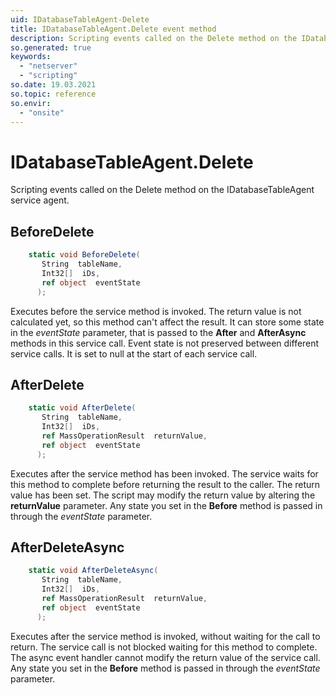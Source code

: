 ```yaml
---
uid: IDatabaseTableAgent-Delete
title: IDatabaseTableAgent.Delete event method
description: Scripting events called on the Delete method on the IDatabaseTableAgent service agent.
so.generated: true
keywords:
  - "netserver"
  - "scripting"
so.date: 19.03.2021
so.topic: reference
so.envir:
  - "onsite"
---
```

# IDatabaseTableAgent.Delete

Scripting events called on the <see cref='M:SuperOffice.CRM.Services.IDatabaseTableAgent.Delete'>Delete</see> method on the <see cref='IDatabaseTableAgent'>IDatabaseTableAgent</see>  service agent.

## BeforeDelete
```cs
    static void BeforeDelete(
       String  tableName,
       Int32[]  iDs,
       ref object  eventState
      );
```
Executes before the service method is invoked.
The return value is not calculated yet, so this method can't affect the result.
It can store some state in the *eventState* parameter, that is passed to the **After** and **AfterAsync** methods in this service call.
Event state is not preserved between different service calls. It is set to null at the start of each service call.
## AfterDelete
```cs
    static void AfterDelete(
       String  tableName,
       Int32[]  iDs,
       ref MassOperationResult  returnValue,
       ref object  eventState
      );
```
Executes after the service method has been invoked. The service waits for this method to complete before returning the result to the caller.
The return value has been set. The script may modify the return value by altering the **returnValue** parameter.
Any state you set in the **Before** method is passed in through the *eventState* parameter.
## AfterDeleteAsync
```cs
    static void AfterDeleteAsync(
       String  tableName,
       Int32[]  iDs,
       ref MassOperationResult  returnValue,
       ref object  eventState
      );
```
Executes after the service method is invoked, without waiting for the call to return.
The service call is not blocked waiting for this method to complete.
The async event handler cannot modify the return value of the service call.
Any state you set in the **Before** method is passed in through the *eventState* parameter.

